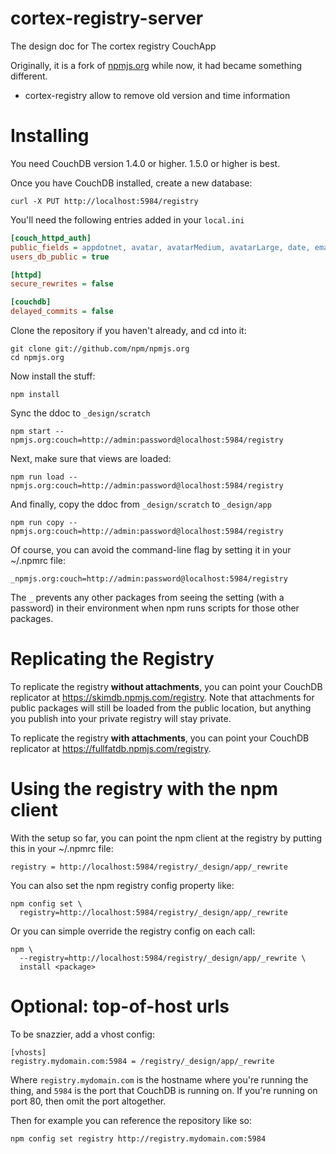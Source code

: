 # cortex-registry-server

The design doc for The cortex registry CouchApp

Originally, it is a fork of [npmjs.org](https://github.com/npm/npmjs.org) while now, it had became something different.

- cortex-registry allow to remove old version and time information


# Installing

You need CouchDB version 1.4.0 or higher.  1.5.0 or higher is best.

Once you have CouchDB installed, create a new database:

    curl -X PUT http://localhost:5984/registry

You'll need the following entries added in your `local.ini`

```ini
[couch_httpd_auth]
public_fields = appdotnet, avatar, avatarMedium, avatarLarge, date, email, fields, freenode, fullname, github, homepage, name, roles, twitter, type, _id, _rev
users_db_public = true

[httpd]
secure_rewrites = false

[couchdb]
delayed_commits = false
```

Clone the repository if you haven't already, and cd into it:

    git clone git://github.com/npm/npmjs.org
    cd npmjs.org

Now install the stuff:

    npm install

Sync the ddoc to `_design/scratch`

    npm start --npmjs.org:couch=http://admin:password@localhost:5984/registry

Next, make sure that views are loaded:

    npm run load --npmjs.org:couch=http://admin:password@localhost:5984/registry

And finally, copy the ddoc from `_design/scratch` to `_design/app`

    npm run copy --npmjs.org:couch=http://admin:password@localhost:5984/registry

Of course, you can avoid the command-line flag by setting it in your
~/.npmrc file:

    _npmjs.org:couch=http://admin:password@localhost:5984/registry

The `_` prevents any other packages from seeing the setting (with a
password) in their environment when npm runs scripts for those other
packages.

# Replicating the Registry

To replicate the registry **without attachments**, you can point your
CouchDB replicator at <https://skimdb.npmjs.com/registry>.  Note that
attachments for public packages will still be loaded from the public
location, but anything you publish into your private registry will
stay private.

To replicate the registry **with attachments**, you can point your
CouchDB replicator at <https://fullfatdb.npmjs.com/registry>.

# Using the registry with the npm client

With the setup so far, you can point the npm client at the registry by
putting this in your ~/.npmrc file:

    registry = http://localhost:5984/registry/_design/app/_rewrite

You can also set the npm registry config property like:

    npm config set \
      registry=http://localhost:5984/registry/_design/app/_rewrite

Or you can simple override the registry config on each call:

    npm \
      --registry=http://localhost:5984/registry/_design/app/_rewrite \
      install <package>

# Optional: top-of-host urls

To be snazzier, add a vhost config:

    [vhosts]
    registry.mydomain.com:5984 = /registry/_design/app/_rewrite

Where `registry.mydomain.com` is the hostname where you're running the
thing, and `5984` is the port that CouchDB is running on. If you're
running on port 80, then omit the port altogether.

Then for example you can reference the repository like so:

    npm config set registry http://registry.mydomain.com:5984
